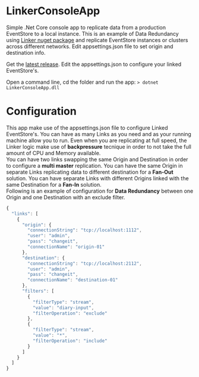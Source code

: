 # LinkerConsoleApp
Simple .Net Core console app to replicate data from a production EventStore to a local instance. This is an example of Data Redundancy using [Linker nuget package](https://github.com/riccardone/EventStore.Tools.Linker) and replicate EventStore instances or clusters across different networks. Edit appsettings.json file to set origin and destination info. 

Get the [latest release](https://github.com/riccardone/EventStore.Tools.LinkerConsoleApp/releases). Edit the appsettings.json to configure your linked EventStore's.  
  
Open a command line, cd the folder and run the app: 
```> dotnet LinkerConsoleApp.dll```
  
# Configuration 
This app make use of the appsettings.json file to configure Linked EventStore's. You can have as many Links as you need and as your running machine allow you to run. Even when you are replicating at full speed, the Linker logic make use of **backpressure** tecnique in order to not take the full amount of CPU and Memory available.  
You can have two links swapping the same Origin and Destination in order to configure a **multi master** replication. You can have the same Origin in separate Links replicating data to different destination for a **Fan-Out** solution. You can have separate Links with different Origins linked with the same Destination for a **Fan-In** solution.  
Following is an example of configuration for **Data Redundancy** between one Origin and one Destination with an exclude filter.

```javascript
{
  "links": [
    {
      "origin": {
        "connectionString": "tcp://localhost:1112",
        "user": "admin",
        "pass": "changeit",
        "connectionName": "origin-01"
      },
      "destination": {
        "connectionString": "tcp://localhost:2112",
        "user": "admin",
        "pass": "changeit",
        "connectionName": "destination-01"
      },
      "filters": [
        {
          "filterType": "stream",
          "value": "diary-input",
          "filterOperation": "exclude"
        },
        {
          "filterType": "stream",
          "value": "*",
          "filterOperation": "include"
        }
      ]
    }
  ]
}
```
